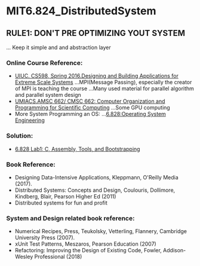 # MIT6.824_DistributedSystem

## RULE1: DON'T PRE OPTIMIZING YOUT SYSTEM
... Keep it simple and and abstraction layer 

### Online Course Reference:
* [UIUC. CS598, Spring 2016.Designing and Building Applications for Extreme Scale Systems](http://wgropp.cs.illinois.edu/courses/cs598-s16/index.htm)
...MPI(Message Passing), especially the creator of MPI is teaching the course
...Many used material for parallel algorithm and parallel system design
* [UMIACS.AMSC 662/ CMSC 662: Computer Organization and Programming for Scientific Computing](http://users.umiacs.umd.edu/~ramani/cmsc662/)
...Some GPU computing
* More System Programming an OS:
...[6.828:Operating System Engineering](https://pdos.csail.mit.edu/6.828/2014/schedule.html)

### Solution:
* [6.828 Lab1: C, Assembly, Tools, and Bootstrapping](https://abcdabcd987.com/6.828-lab1/)

### Book Reference:
* Designing Data-Intensive Applications, Kleppmann, O'Reilly Media (2017).
* Distributed Systems: Concepts and Design, Coulouris, Dollimore, Kindberg, Blair, Pearson Higher Ed (2011)
* Distributed systems for fun and profit

### System and Design related book reference:
* Numerical Recipes, Press, Teukolsky, Vetterling, Flannery, Cambridge University Press (2007).
*  xUnit Test Patterns, Meszaros, Pearson Education (2007)
* Refactoring: Improving the Design of Existing Code, Fowler, Addison-Wesley Professional (2018)
